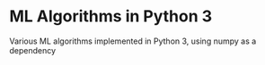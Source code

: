 # ML Algorithms in Python 3
Various ML algorithms implemented in Python 3, using numpy as a dependency